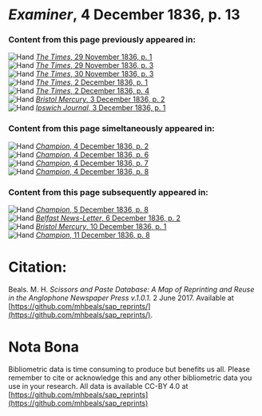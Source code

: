 # *Examiner*, 4 December 1836, p. 13  
  
### Content from this page previously appeared in:  
![Hand](http://scissorsandpaste.net/wp-content/uploads/2017/06/smallhandpointer.png) [*The Times*, 29 November 1836, p. 1](https://mhbeals.github.io/sap_html/The-Times/The-Times-29-November-1836-p-1)  
![Hand](http://scissorsandpaste.net/wp-content/uploads/2017/06/smallhandpointer.png) [*The Times*, 29 November 1836, p. 3](https://mhbeals.github.io/sap_html/The-Times/The-Times-29-November-1836-p-3)  
![Hand](http://scissorsandpaste.net/wp-content/uploads/2017/06/smallhandpointer.png) [*The Times*, 30 November 1836, p. 3](https://mhbeals.github.io/sap_html/The-Times/The-Times-30-November-1836-p-3)  
![Hand](http://scissorsandpaste.net/wp-content/uploads/2017/06/smallhandpointer.png) [*The Times*, 2 December 1836, p. 1](https://mhbeals.github.io/sap_html/The-Times/The-Times-2-December-1836-p-1)  
![Hand](http://scissorsandpaste.net/wp-content/uploads/2017/06/smallhandpointer.png) [*The Times*, 2 December 1836, p. 4](https://mhbeals.github.io/sap_html/The-Times/The-Times-2-December-1836-p-4)  
![Hand](http://scissorsandpaste.net/wp-content/uploads/2017/06/smallhandpointer.png) [*Bristol Mercury*, 3 December 1836, p. 2](https://mhbeals.github.io/sap_html/Bristol-Mercury/Bristol-Mercury-3-December-1836-p-2)  
![Hand](http://scissorsandpaste.net/wp-content/uploads/2017/06/smallhandpointer.png) [*Ipswich Journal*, 3 December 1836, p. 1](https://mhbeals.github.io/sap_html/Ipswich-Journal/Ipswich-Journal-3-December-1836-p-1)  
  
### Content from this page simeltaneously appeared in:  
![Hand](http://scissorsandpaste.net/wp-content/uploads/2017/06/smallhandpointer.png) [*Champion*, 4 December 1836, p. 2](https://mhbeals.github.io/sap_html/Champion/Champion-4-December-1836-p-2)  
![Hand](http://scissorsandpaste.net/wp-content/uploads/2017/06/smallhandpointer.png) [*Champion*, 4 December 1836, p. 6](https://mhbeals.github.io/sap_html/Champion/Champion-4-December-1836-p-6)  
![Hand](http://scissorsandpaste.net/wp-content/uploads/2017/06/smallhandpointer.png) [*Champion*, 4 December 1836, p. 7](https://mhbeals.github.io/sap_html/Champion/Champion-4-December-1836-p-7)  
![Hand](http://scissorsandpaste.net/wp-content/uploads/2017/06/smallhandpointer.png) [*Champion*, 4 December 1836, p. 8](https://mhbeals.github.io/sap_html/Champion/Champion-4-December-1836-p-8)  
  
### Content from this page subsequently appeared in:  
![Hand](http://scissorsandpaste.net/wp-content/uploads/2017/06/smallhandpointer.png) [*Champion*, 5 December 1836, p. 8](https://mhbeals.github.io/sap_html/Champion/Champion-5-December-1836-p-8)  
![Hand](http://scissorsandpaste.net/wp-content/uploads/2017/06/smallhandpointer.png) [*Belfast News-Letter*, 6 December 1836, p. 2](https://mhbeals.github.io/sap_html/Belfast-News-Letter/Belfast-News-Letter-6-December-1836-p-2)  
![Hand](http://scissorsandpaste.net/wp-content/uploads/2017/06/smallhandpointer.png) [*Bristol Mercury*, 10 December 1836, p. 1](https://mhbeals.github.io/sap_html/Bristol-Mercury/Bristol-Mercury-10-December-1836-p-1)  
![Hand](http://scissorsandpaste.net/wp-content/uploads/2017/06/smallhandpointer.png) [*Champion*, 11 December 1836, p. 8](https://mhbeals.github.io/sap_html/Champion/Champion-11-December-1836-p-8)  


# Citation: 

Beals. M. H. *Scissors and Paste Database: A Map of Reprinting and Reuse in the Anglophone Newspaper Press v.1.0.1.* 2 June 2017. Available at [https://github.com/mhbeals/sap_reprints/](https://github.com/mhbeals/sap_reprints/). 

# Nota Bona

Bibliometric data is time consuming to produce but benefits us all. Please remember to cite or acknowledge this and any other bibliometric data you use in your research. All data is available CC-BY 4.0 at [https://github.com/mhbeals/sap_reprints](https://github.com/mhbeals/sap_reprints)